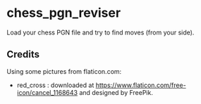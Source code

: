 # chess_pgn_reviser

Load your chess PGN file and try to find moves (from your side).

## Credits

Using some pictures from flaticon.com:
* red_cross : downloaded at https://www.flaticon.com/free-icon/cancel_1168643 and designed by FreePik.